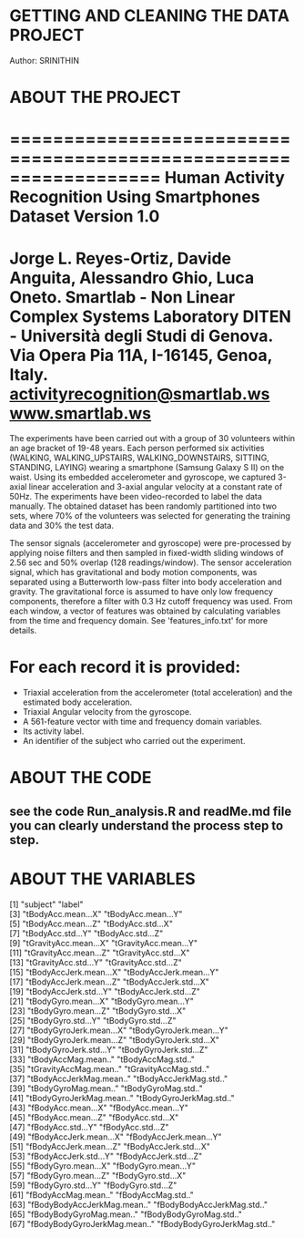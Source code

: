 # GETTING AND CLEANING THE DATA PROJECT
Author: SRINITHIN
# ABOUT THE PROJECT
==================================================================
Human Activity Recognition Using Smartphones Dataset
Version 1.0
==================================================================
Jorge L. Reyes-Ortiz, Davide Anguita, Alessandro Ghio, Luca Oneto.
Smartlab - Non Linear Complex Systems Laboratory
DITEN - Università degli Studi di Genova.
Via Opera Pia 11A, I-16145, Genoa, Italy.
activityrecognition@smartlab.ws
www.smartlab.ws
==================================================================

The experiments have been carried out with a group of 30 volunteers within an age bracket of 19-48 years. Each person performed six activities (WALKING, WALKING_UPSTAIRS, WALKING_DOWNSTAIRS, SITTING, STANDING, LAYING) wearing a smartphone (Samsung Galaxy S II) on the waist. Using its embedded accelerometer and gyroscope, we captured 3-axial linear acceleration and 3-axial angular velocity at a constant rate of 50Hz. The experiments have been video-recorded to label the data manually. The obtained dataset has been randomly partitioned into two sets, where 70% of the volunteers was selected for generating the training data and 30% the test data. 

The sensor signals (accelerometer and gyroscope) were pre-processed by applying noise filters and then sampled in fixed-width sliding windows of 2.56 sec and 50% overlap (128 readings/window). The sensor acceleration signal, which has gravitational and body motion components, was separated using a Butterworth low-pass filter into body acceleration and gravity. The gravitational force is assumed to have only low frequency components, therefore a filter with 0.3 Hz cutoff frequency was used. From each window, a vector of features was obtained by calculating variables from the time and frequency domain. See 'features_info.txt' for more details. 

For each record it is provided:
======================================

- Triaxial acceleration from the accelerometer (total acceleration) and the estimated body acceleration.
- Triaxial Angular velocity from the gyroscope. 
- A 561-feature vector with time and frequency domain variables. 
- Its activity label. 
- An identifier of the subject who carried out the experiment.

# ABOUT THE CODE
## see the code Run_analysis.R and readMe.md file you can clearly understand the process step to step.
# ABOUT THE VARIABLES
 [1] "subject"                     "label"                      
 [3] "tBodyAcc.mean...X"           "tBodyAcc.mean...Y"          
 [5] "tBodyAcc.mean...Z"           "tBodyAcc.std...X"           
 [7] "tBodyAcc.std...Y"            "tBodyAcc.std...Z"           
 [9] "tGravityAcc.mean...X"        "tGravityAcc.mean...Y"       
[11] "tGravityAcc.mean...Z"        "tGravityAcc.std...X"        
[13] "tGravityAcc.std...Y"         "tGravityAcc.std...Z"        
[15] "tBodyAccJerk.mean...X"       "tBodyAccJerk.mean...Y"      
[17] "tBodyAccJerk.mean...Z"       "tBodyAccJerk.std...X"       
[19] "tBodyAccJerk.std...Y"        "tBodyAccJerk.std...Z"       
[21] "tBodyGyro.mean...X"          "tBodyGyro.mean...Y"         
[23] "tBodyGyro.mean...Z"          "tBodyGyro.std...X"          
[25] "tBodyGyro.std...Y"           "tBodyGyro.std...Z"          
[27] "tBodyGyroJerk.mean...X"      "tBodyGyroJerk.mean...Y"     
[29] "tBodyGyroJerk.mean...Z"      "tBodyGyroJerk.std...X"      
[31] "tBodyGyroJerk.std...Y"       "tBodyGyroJerk.std...Z"      
[33] "tBodyAccMag.mean.."          "tBodyAccMag.std.."          
[35] "tGravityAccMag.mean.."       "tGravityAccMag.std.."       
[37] "tBodyAccJerkMag.mean.."      "tBodyAccJerkMag.std.."      
[39] "tBodyGyroMag.mean.."         "tBodyGyroMag.std.."         
[41] "tBodyGyroJerkMag.mean.."     "tBodyGyroJerkMag.std.."     
[43] "fBodyAcc.mean...X"           "fBodyAcc.mean...Y"          
[45] "fBodyAcc.mean...Z"           "fBodyAcc.std...X"           
[47] "fBodyAcc.std...Y"            "fBodyAcc.std...Z"           
[49] "fBodyAccJerk.mean...X"       "fBodyAccJerk.mean...Y"      
[51] "fBodyAccJerk.mean...Z"       "fBodyAccJerk.std...X"       
[53] "fBodyAccJerk.std...Y"        "fBodyAccJerk.std...Z"       
[55] "fBodyGyro.mean...X"          "fBodyGyro.mean...Y"         
[57] "fBodyGyro.mean...Z"          "fBodyGyro.std...X"          
[59] "fBodyGyro.std...Y"           "fBodyGyro.std...Z"          
[61] "fBodyAccMag.mean.."          "fBodyAccMag.std.."          
[63] "fBodyBodyAccJerkMag.mean.."  "fBodyBodyAccJerkMag.std.."  
[65] "fBodyBodyGyroMag.mean.."     "fBodyBodyGyroMag.std.."     
[67] "fBodyBodyGyroJerkMag.mean.." "fBodyBodyGyroJerkMag.std.." 
